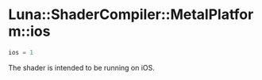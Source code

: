 # Luna::ShaderCompiler::MetalPlatform::ios

```c++
ios = 1
```

The shader is intended to be running on iOS. 

